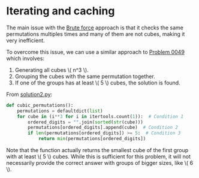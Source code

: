 # Iterating and caching

The main issue with the [Brute force](./solution1.md) approach is that it checks the same permutations multiples times and many of them are not cubes, making it very inefficient.

To overcome this issue, we can use a similar approach to [Problem 0049](../problem_0049/problem.md) which involves:
1. Generating all cubes \\( n^3 \\).
2. Grouping the cubes with the same permutation together.
3. If one of the groups has at least \\( 5 \\) cubes, the solution is found.

From [solution2.py](https://github.com/TurtleSmoke/Project-Euler/blob/main/problems/problem_0062/solution2.py):

```python
def cubic_permutations():
    permutations = defaultdict(list)
    for cube in (i**3 for i in itertools.count(1)):  # Condition 1
        ordered_digits = "".join(sorted(str(cube)))
        permutations[ordered_digits].append(cube)  # Condition 2
        if len(permutations[ordered_digits]) >= 5:  # Condition 3
            return min(permutations[ordered_digits])
```

Note that the function actually returns the smallest cube of the first group with at least \\( 5 \\) cubes.
While this is sufficient for this problem, it will not necessarily provide the correct answer with groups of bigger sizes, like \\( 6 \\).